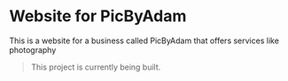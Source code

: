 # Website for PicByAdam

This is a website for a business called PicByAdam that offers services like photography

> This project is currently being built.